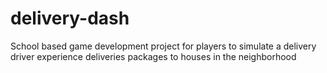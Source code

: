 # delivery-dash
School based game development project for players to simulate a delivery driver experience deliveries packages to houses in the neighborhood
